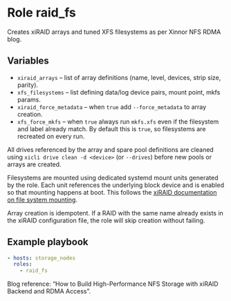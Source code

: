 # Role **raid_fs**
Creates xiRAID arrays and tuned XFS filesystems as per Xinnor NFS RDMA blog.

## Variables
* `xiraid_arrays` – list of array definitions (name, level, devices, strip size, parity).
* `xfs_filesystems` – list defining data/log device pairs, mount point, mkfs params.
* `xiraid_force_metadata` – when `true` add `--force_metadata` to array creation.
* `xfs_force_mkfs` – when `true` always run `mkfs.xfs` even if the filesystem and label already match. By default this is `true`, so filesystems are recreated on every run.


All drives referenced by the array and spare pool definitions are
cleaned using `xicli drive clean -d <device>` (or `--drives`) before
new pools or arrays are created.

Filesystems are mounted using dedicated systemd mount units generated by the
role. Each unit references the underlying block device and is enabled so that
mounting happens at boot. This follows the
[xiRAID documentation on file system mounting](https://xinnor.io/docs/xiRAID-4.3.0/E/en/AG/2/file_system_mounting_examples.html).

Array creation is idempotent. If a RAID with the same name already
exists in the xiRAID configuration file, the role will skip creation
without failing.

## Example playbook
```yaml
- hosts: storage_nodes
  roles:
    - raid_fs
```

Blog reference: “How to Build High-Performance NFS Storage with xiRAID Backend and RDMA Access”.
